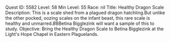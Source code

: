 Quest ID: 5582
Level: 58
Min Level: 55
Race: nil
Title: Healthy Dragon Scale
Description: This is a scale shed from a plagued dragon hatchling.But unlike the other pocked, oozing scales on the infant beast, this rare scale is healthy and unmarred.$B$BBetina Bigglezink will want a sample of this to study.
Objective: Bring the Healthy Dragon Scale to Betina Bigglezink at the Light's Hope Chapel in Eastern Plaguelands.
